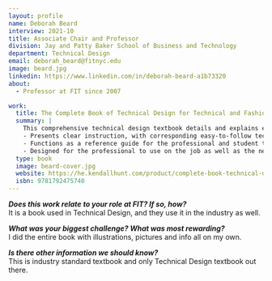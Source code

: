 ```yaml
---
layout: profile
name: Deborah Beard
interview: 2021-10
title: Associate Chair and Professor
division: Jay and Patty Baker School of Business and Technology
department: Technical Design
email: deborah_beard@fitnyc.edu
image: beard.jpg
linkedin: https://www.linkedin.com/in/deborah-beard-a1b73320
about:
  - Professor at FIT since 2007

work:
  title: The Complete Book of Technical Design for Technical and Fashion Designers
  summary: |
    This comprehensive technical design textbook details and explains each of the technical designer’s responsibilities and job requirements, and offers the following features:
    - Presents clear instruction, with corresponding easy-to-follow technical illustrations, photos, technical packets, and grading forms. Student technical drawings and fashion drawings show the imagination of both technical and design-orientated sketching, all done with Adobe Illustrator.
    - Functions as a reference guide for the professional and student technical and fashion designer as well as the professional patternmaker. Includes universal How to Measure guide explaining the standards used around the world in production.
    - Designed for the professional to use on the job as well as the new student who is first learning about technical design. Blank forms, blank technical packet sheets, and blank grading sheets are provided, along with a DVD explaining how to measure a large variety of garments and a “How to Fit and Correct” video detailing how technical designers learn to fit and correct garments.
  type: book
  image: beard-cover.jpg
  website: https://he.kendallhunt.com/product/complete-book-technical-design-technical-and-fashion-designers
  isbn: 9781792475740
---
```

***Does this work relate to your role at FIT? If so, how?***  
It is a book used in Technical Design, and they use it in the industry as well.

***What was your biggest challenge? What was most rewarding?***  
I did the entire book with illustrations, pictures and info all on my own.

***Is there other information we should know?***  
This is industry standard textbook and only Technical Design textbook out there.
